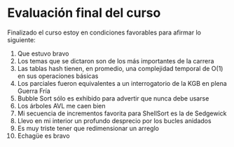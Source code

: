 # Evaluación final del curso
Finalizado el curso estoy en condiciones favorables para afirmar lo siguiente:
1. Que estuvo bravo
2. Los temas que se dictaron son de los más importantes de la carrera
3. Las tablas hash tienen, en promedio, una complejidad temporal de O(1) en sus operaciones básicas
4. Los parciales fueron equivalentes a un interrogatorio de la KGB en plena Guerra Fría
5. Bubble Sort sólo es exhibido para advertir que nunca debe usarse
6. Los árboles AVL me caen bien
7. Mi secuencia de incrementos favorita para ShellSort es la de Sedgewick
8. Llevo en mi interior un profundo desprecio por los bucles anidados
9. Es muy triste tener que redimensionar un arreglo
10. Echagüe es bravo

